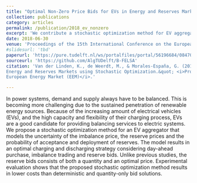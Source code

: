 ```yaml
---
title: "Optimal Non-Zero Price Bids for EVs in Energy and Reserves Markets using Stochastic Optimization"
collection: publications
category: articles
permalink: /publication/2018_ev_nonzero
excerpt: 'We contribute a stochastic optimization method for EV aggregators that models uncertainty in imbalance prices, reserve prices, and reserve acceptance probabilities, enabling optimal charging and discharging strategies that outperform deterministic and quantity-only bid approaches by lowering costs.'
date: 2018-06-30
venue: 'Proceedings of the 15th International Conference on the European Energy Market (EEM)'
#slidesurl: 'tbd'
paperurl: 'https://pure.tudelft.nl/ws/portalfiles/portal/56196684/08470023.pdf'
sourceurl: 'https://github.com/AlgTUDelft/B-FELSA'
citation: 'Van der Linden, K., de Weerdt, M., & Morales-España, G. (2018). &quot;Optimal Non-Zero Price Bids for EVs in
Energy and Reserves Markets using Stochastic Optimization.&quot; <i>Proceedings of the 15th International Conference on the
European Energy Market (EEM)</i>.'

---
```


In power systems, demand and supply always have to be balanced. This is becoming more challenging due to the sustained penetration of renewable energy sources. Because of the increasing amount of electrical vehicles (EVs), and the high capacity and flexibility of their charging process, EVs are a good candidate for providing balancing services to electric systems. We propose a stochastic optimization method for an EV aggregator that models the uncertainty of the imbalance price, the reserve prices and the probability of acceptance and deployment of reserves. The model results in an optimal charging and discharging strategy considering day-ahead purchase, imbalance trading and reserve bids. Unlike previous studies, the reserve bids consists of both a quantity and an optimal price. Experimental evaluation shows that the proposed stochastic optimization method results in lower costs than deterministic and quantity-only bid solutions.